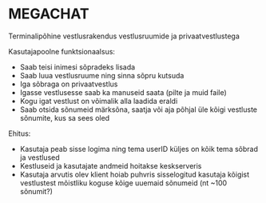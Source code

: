 # MEGACHAT
Terminalipõhine vestlusrakendus vestlusruumide ja privaatvestlustega

Kasutajapoolne funktsionaalsus:
* Saab teisi inimesi sõpradeks lisada
* Saab luua vestlusruume ning sinna sõpru kutsuda
* Iga sõbraga on privaatvestlus
* Igasse vestlusesse saab ka manuseid saata (pilte ja muid faile)
* Kogu igat vestlust on võimalik alla laadida eraldi
* Saab otsida sõnumeid märksõna, saatja või aja põhjal üle kõigi
  vestluste sõnumite, kus sa sees oled

Ehitus:
* Kasutaja peab sisse logima ning tema userID küljes on kõik
  tema sõbrad ja vestlused
* Kestluseid ja kasutajate andmeid hoitakse keskserveris
* Kasutaja arvutis olev klient hoiab puhvris sisselogitud kasutaja
  kõigist vestlustest mõistliku koguse kõige uuemaid sõnumeid (nt ~100 sõnumit?)
